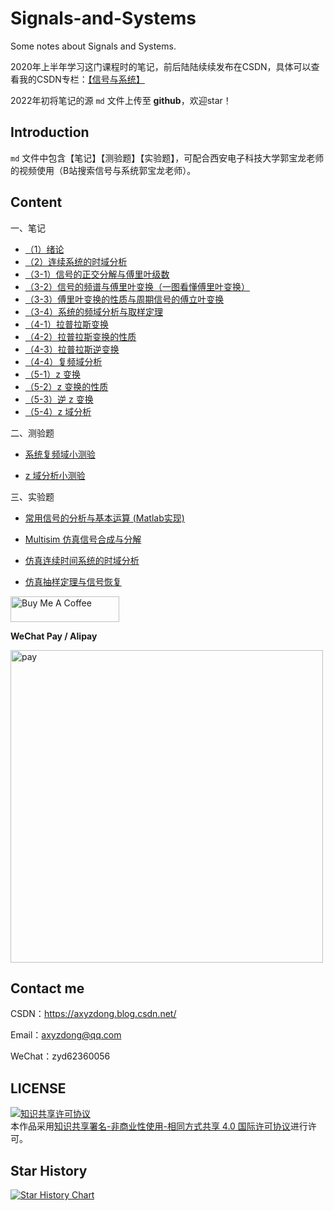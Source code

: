 # Signals-and-Systems

Some notes about Signals and Systems.

2020年上半年学习这门课程时的笔记，前后陆陆续续发布在CSDN，具体可以查看我的CSDN专栏：[【信号与系统】](https://blog.csdn.net/qq_43328313/category_9785559.html)

2022年初将笔记的源 `md` 文件上传至 **github**，欢迎star！

## Introduction

`md` 文件中包含【笔记】【测验题】【实验题】，可配合西安电子科技大学郭宝龙老师的视频使用（B站搜索信号与系统郭宝龙老师）。

## Content

一、笔记

- [（1）绪论](https://github.com/AXYZdong/Signals-and-Systems/blob/main/%E3%80%90%E4%BF%A1%E5%8F%B7%E4%B8%8E%E7%B3%BB%E7%BB%9F%E3%80%91%E7%AC%94%E8%AE%B0%EF%BC%881%EF%BC%89%E7%BB%AA%E8%AE%BA.md)
- [（2）连续系统的时域分析](https://github.com/AXYZdong/Signals-and-Systems/blob/main/%E3%80%90%E4%BF%A1%E5%8F%B7%E4%B8%8E%E7%B3%BB%E7%BB%9F%E3%80%91%E7%AC%94%E8%AE%B0%EF%BC%882%EF%BC%89%E8%BF%9E%E7%BB%AD%E7%B3%BB%E7%BB%9F%E7%9A%84%E6%97%B6%E5%9F%9F%E5%88%86%E6%9E%90.md)
- [（3-1）信号的正交分解与傅里叶级数](https://github.com/AXYZdong/Signals-and-Systems/blob/main/%E3%80%90%E4%BF%A1%E5%8F%B7%E4%B8%8E%E7%B3%BB%E7%BB%9F%E3%80%91%E7%AC%94%E8%AE%B0%EF%BC%883-1%EF%BC%89%E4%BF%A1%E5%8F%B7%E7%9A%84%E6%AD%A3%E4%BA%A4%E5%88%86%E8%A7%A3%E4%B8%8E%E5%82%85%E9%87%8C%E5%8F%B6%E7%BA%A7%E6%95%B0.md)
- [（3-2）信号的频谱与傅里叶变换（一图看懂傅里叶变换）](https://github.com/AXYZdong/Signals-and-Systems/blob/main/%E3%80%90%E4%BF%A1%E5%8F%B7%E4%B8%8E%E7%B3%BB%E7%BB%9F%E3%80%91%E7%AC%94%E8%AE%B0%EF%BC%883-2%EF%BC%89%E4%BF%A1%E5%8F%B7%E7%9A%84%E9%A2%91%E8%B0%B1%E4%B8%8E%E5%82%85%E9%87%8C%E5%8F%B6%E5%8F%98%E6%8D%A2%EF%BC%88%E4%B8%80%E5%9B%BE%E7%9C%8B%E6%87%82%E5%82%85%E9%87%8C%E5%8F%B6%E5%8F%98%E6%8D%A2%EF%BC%89.md)
- [（3-3）傅里叶变换的性质与周期信号的傅立叶变换](https://github.com/AXYZdong/Signals-and-Systems/blob/main/%E3%80%90%E4%BF%A1%E5%8F%B7%E4%B8%8E%E7%B3%BB%E7%BB%9F%E3%80%91%E7%AC%94%E8%AE%B0%EF%BC%883-3%EF%BC%89%E5%82%85%E9%87%8C%E5%8F%B6%E5%8F%98%E6%8D%A2%E7%9A%84%E6%80%A7%E8%B4%A8%E4%B8%8E%E5%91%A8%E6%9C%9F%E4%BF%A1%E5%8F%B7%E7%9A%84%E5%82%85%E7%AB%8B%E5%8F%B6%E5%8F%98%E6%8D%A2.md)
- [（3-4）系统的频域分析与取样定理](https://github.com/AXYZdong/Signals-and-Systems/blob/main/%E3%80%90%E4%BF%A1%E5%8F%B7%E4%B8%8E%E7%B3%BB%E7%BB%9F%E3%80%91%E7%AC%94%E8%AE%B0%EF%BC%883-4%EF%BC%89%E7%B3%BB%E7%BB%9F%E7%9A%84%E9%A2%91%E5%9F%9F%E5%88%86%E6%9E%90%E4%B8%8E%E5%8F%96%E6%A0%B7%E5%AE%9A%E7%90%86.md)
- [（4-1）拉普拉斯变换](https://github.com/AXYZdong/Signals-and-Systems/blob/main/%E3%80%90%E4%BF%A1%E5%8F%B7%E4%B8%8E%E7%B3%BB%E7%BB%9F%E3%80%91%E7%AC%94%E8%AE%B0%EF%BC%884-1%EF%BC%89%E6%8B%89%E6%99%AE%E6%8B%89%E6%96%AF%E5%8F%98%E6%8D%A2.md)
- [（4-2）拉普拉斯变换的性质](https://github.com/AXYZdong/Signals-and-Systems/blob/main/%E3%80%90%E4%BF%A1%E5%8F%B7%E4%B8%8E%E7%B3%BB%E7%BB%9F%E3%80%91%E7%AC%94%E8%AE%B0%EF%BC%884-2%EF%BC%89%E6%8B%89%E6%99%AE%E6%8B%89%E6%96%AF%E5%8F%98%E6%8D%A2%E7%9A%84%E6%80%A7%E8%B4%A8.md)
- [（4-3）拉普拉斯逆变换](https://github.com/AXYZdong/Signals-and-Systems/blob/main/%E3%80%90%E4%BF%A1%E5%8F%B7%E4%B8%8E%E7%B3%BB%E7%BB%9F%E3%80%91%E7%AC%94%E8%AE%B0%EF%BC%884-3%EF%BC%89%E6%8B%89%E6%99%AE%E6%8B%89%E6%96%AF%E9%80%86%E5%8F%98%E6%8D%A2.md)
- [（4-4）复频域分析](https://github.com/AXYZdong/Signals-and-Systems/blob/main/%E3%80%90%E4%BF%A1%E5%8F%B7%E4%B8%8E%E7%B3%BB%E7%BB%9F%E3%80%91%E7%AC%94%E8%AE%B0%EF%BC%884-4%EF%BC%89%E5%A4%8D%E9%A2%91%E5%9F%9F%E5%88%86%E6%9E%90.md)
- [（5-1）z 变换](https://github.com/AXYZdong/Signals-and-Systems/blob/main/%E3%80%90%E4%BF%A1%E5%8F%B7%E4%B8%8E%E7%B3%BB%E7%BB%9F%E3%80%91%E7%AC%94%E8%AE%B0%EF%BC%885-1%EF%BC%89z%20%E5%8F%98%E6%8D%A2.md)
- [（5-2）z 变换的性质](https://github.com/AXYZdong/Signals-and-Systems/blob/main/%E3%80%90%E4%BF%A1%E5%8F%B7%E4%B8%8E%E7%B3%BB%E7%BB%9F%E3%80%91%E7%AC%94%E8%AE%B0%EF%BC%885-2%EF%BC%89z%20%E5%8F%98%E6%8D%A2%E7%9A%84%E6%80%A7%E8%B4%A8.md)
- [（5-3）逆 z 变换](https://github.com/AXYZdong/Signals-and-Systems/blob/main/%E3%80%90%E4%BF%A1%E5%8F%B7%E4%B8%8E%E7%B3%BB%E7%BB%9F%E3%80%91%E7%AC%94%E8%AE%B0%EF%BC%885-3%EF%BC%89%E9%80%86%20z%20%E5%8F%98%E6%8D%A2.md)
- [（5-4）z 域分析](https://github.com/AXYZdong/Signals-and-Systems/blob/main/%E3%80%90%E4%BF%A1%E5%8F%B7%E4%B8%8E%E7%B3%BB%E7%BB%9F%E3%80%91%E7%AC%94%E8%AE%B0%EF%BC%885-4%EF%BC%89z%20%E5%9F%9F%E5%88%86%E6%9E%90.md)

二、测验题

- [系统复频域小测验](https://github.com/AXYZdong/Signals-and-Systems/blob/main/%E3%80%90%E4%BF%A1%E5%8F%B7%E4%B8%8E%E7%B3%BB%E7%BB%9F%E3%80%91%E7%B3%BB%E7%BB%9F%E5%A4%8D%E9%A2%91%E5%9F%9F%E5%B0%8F%E6%B5%8B%E9%AA%8C.md)

- [z 域分析小测验](https://github.com/AXYZdong/Signals-and-Systems/blob/main/%E3%80%90%E4%BF%A1%E5%8F%B7%E4%B8%8E%E7%B3%BB%E7%BB%9F%E3%80%91z%20%E5%9F%9F%E5%88%86%E6%9E%90%E5%B0%8F%E6%B5%8B%E9%AA%8C.md)

三、实验题

- [常用信号的分析与基本运算 (Matlab实现)](https://github.com/AXYZdong/Signals-and-Systems/blob/main/%E3%80%90%E4%BF%A1%E5%8F%B7%E4%B8%8E%E7%B3%BB%E7%BB%9F%E3%80%91%E5%B8%B8%E7%94%A8%E4%BF%A1%E5%8F%B7%E7%9A%84%E5%88%86%E6%9E%90%E4%B8%8E%E5%9F%BA%E6%9C%AC%E8%BF%90%E7%AE%97%20(Matlab%E5%AE%9E%E7%8E%B0).md)

- [Multisim 仿真信号合成与分解](https://github.com/AXYZdong/Signals-and-Systems/blob/main/%E3%80%90%E4%BF%A1%E5%8F%B7%E4%B8%8E%E7%B3%BB%E7%BB%9F%E3%80%91Multisim%20%E4%BB%BF%E7%9C%9F%E4%BF%A1%E5%8F%B7%E5%90%88%E6%88%90%E4%B8%8E%E5%88%86%E8%A7%A3.md)

- [仿真连续时间系统的时域分析](https://github.com/AXYZdong/Signals-and-Systems/blob/main/%E3%80%90%E4%BF%A1%E5%8F%B7%E4%B8%8E%E7%B3%BB%E7%BB%9F%E3%80%91Multisim%20%E4%BB%BF%E7%9C%9F%E8%BF%9E%E7%BB%AD%E6%97%B6%E9%97%B4%E7%B3%BB%E7%BB%9F%E7%9A%84%E6%97%B6%E5%9F%9F%E5%88%86%E6%9E%90.md)

- [仿真抽样定理与信号恢复](https://github.com/AXYZdong/Signals-and-Systems/blob/main/%E3%80%90%E4%BF%A1%E5%8F%B7%E4%B8%8E%E7%B3%BB%E7%BB%9F%E3%80%91Multisim%20%E4%BB%BF%E7%9C%9F%E6%8A%BD%E6%A0%B7%E5%AE%9A%E7%90%86%E4%B8%8E%E4%BF%A1%E5%8F%B7%E6%81%A2%E5%A4%8D.md)

<img src="https://cdn.buymeacoffee.com/buttons/default-orange.png" alt="Buy Me A Coffee" height="41" width="174">

 **WeChat Pay / Alipay**

 <img src="https://raw.githubusercontent.com/AXYZdong/imageURL/master/pay/202310221718935.png" width = "500" alt="pay" align=center />

## Contact me

CSDN：https://axyzdong.blog.csdn.net/

Email：axyzdong@qq.com

WeChat：zyd62360056

## LICENSE
<a rel="license" href="http://creativecommons.org/licenses/by-nc-sa/4.0/"><img alt="知识共享许可协议" style="border-width:0" src="https://img.shields.io/badge/license-CC%20BY--NC--SA%204.0-lightgrey" /></a><br />本作品采用<a rel="license" href="http://creativecommons.org/licenses/by-nc-sa/4.0/">知识共享署名-非商业性使用-相同方式共享 4.0 国际许可协议</a>进行许可。



## Star History

[![Star History Chart](https://api.star-history.com/svg?repos=AXYZdong/Signals-and-Systems&type=Date)](https://star-history.com/#AXYZdong/Signals-and-Systems&Date)


<!---## Stargazers over time--->

<!---[![Stargazers over time](https://starchart.cc/AXYZdong/Signals-and-Systems.svg)](https://starchart.cc/AXYZdong/Signals-and-Systems)--->



